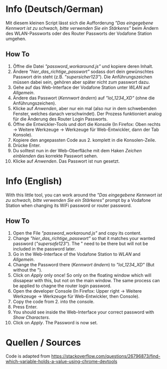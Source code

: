 # Info (Deutsch/German)

Mit diesem kleinen Script lässt sich die Aufforderung _"Das eingegebene Kennwort ist zu schwach, bitte verwenden Sie ein Stärkeres"_ beim Ändern des WLAN-Passworts oder des Router Passworts der Vodafone Station umgehen.

## How To

1. Öffne die Datei _"password_workaround.js"_ und kopiere deren Inhalt.
2. Ändere _"hier_das_richtige_passwort"_ sodass dort dein gewünschtes Passwort drin steht (z.B. _"supersicher123"_). Die Anführungszeichen müssen dabei sein, gehören aber später nicht zum passwort dazu.
3. Gehe auf das Web-Interface der Vodafone Station unter _WLAN_ auf _Allgemein_.
4. Ändere das Passwort (_Kennwort ändern_) auf _"lol_1234_XD"_ (ohne die Anführungszeichen).
5. Klicke auf _Anwenden_, aber nur ein mal (also nur in dem schwebenden Fenster, welches danach verschwindet). Der Prozess funktioniert analog für die Änderung des Router Login Passworts.
6. Öffne die Entwickler-Tools und dort die Konsole (In Firefox: Oben rechts -> Weitere Werkzeuge -> Werkzeuge für Web-Entwickler, dann der Tab Konsole).
7. Kopiere den angepassten Code aus 2. komplett in die Konsolen-Zeile.
8. Drücke Enter.
9. Du solltest nun in der Web-Oberfläche mit dem Haken _Zeichen einblenden_ das korrekte Passwort sehen.
10. Klicke auf _Anwenden_. Das Passwort ist nun gesetzt.

# Info (English)

With this little tool, you can work around the _"Das eingegebene Kennwort ist zu schwach, bitte verwenden Sie ein Stärkeres"_ prompt by a Vodafone Station when changing its WiFi password or router password.

## How To

1. Open the File _"password_workaround.js"_ and copy its content.
2. Change _"hier_das_richtige_passwort"_ so that it matches your wanted password (_"supersafe123"_). The " need to be there but will not be included in the password later.
3. Go in the Web-Interface of the Vodafone Station to _WLAN_ and _Allgemein_.
4. Change the Password there (_Kennwort ändern_) to _"lol_1234_XD"_ (But without the ").
5. Click on _Apply_ only once! So only on the floating window which will dissapear with this, but not on the main window. The same process can be applied to chagne the router login password.
6. Open the developer Console (In Firefox: Upper right -> Weitere Werkzeuge -> Werkzeuge für Web-Entwickler, then Console).
7. Copy the code from 2. into the console.
8. Press Enter.
9. You should see inside the Web-Interface your correct password with _Show Characters_.
10. Click on _Apply_. The Password is now set.

# Quellen / Sources
Code is adapted from https://stackoverflow.com/questions/26796873/find-which-variable-holds-a-value-using-chrome-devtools

